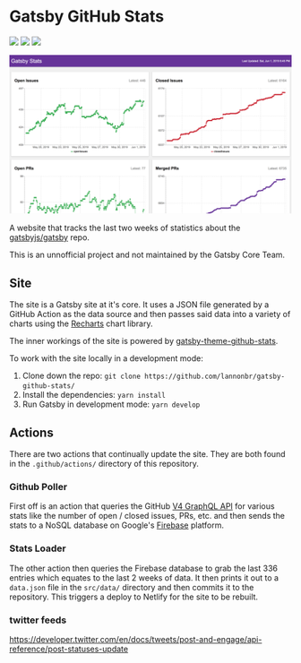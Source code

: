 # Gatsby GitHub Stats

![](https://github.com/lannonbr/gatsby-github-stats/workflows/Upload%20to%20Firebase/badge.svg)
![](https://github.com/lannonbr/gatsby-github-stats/workflows/Update%20Repo/badge.svg)
![](https://github.com/lannonbr/gatsby-github-stats/workflows/Gatsby%20GitHub%20Stats%20Screenshot/badge.svg)

![Screenshot](./Screenshot.png)

A website that tracks the last two weeks of statistics about the [gatsbyjs/gatsby](https://github.com/gatsbyjs/gatsby) repo.

This is an unnofficial project and not maintained by the Gatsby Core Team.

## Site

The site is a Gatsby site at it's core. It uses a JSON file generated by a GitHub Action as the data source and then passes said data into a variety of charts using the [Recharts](http://recharts.org/) chart library.

The inner workings of the site is powered by [gatsby-theme-github-stats](https://github.com/lannonbr/gatsby-theme-github-stats/tree/master/gatsby-theme-github-stats).

To work with the site locally in a development mode:

1. Clone down the repo: `git clone https://github.com/lannonbr/gatsby-github-stats/`
2. Install the dependencies: `yarn install`
3. Run Gatsby in development mode: `yarn develop`

## Actions

There are two actions that continually update the site. They are both found in the `.github/actions/` directory of this repository.

### Github Poller

First off is an action that queries the GitHub [V4 GraphQL API](https://developer.github.com/v4/) for various stats like the number of open / closed issues, PRs, etc. and then sends the stats to a NoSQL database on Google's [Firebase](https://firebase.google.com/) platform.

### Stats Loader

The other action then queries the Firebase database to grab the last 336 entries which equates to the last 2 weeks of data. It then prints it out to a `data.json` file in the `src/data/` directory and then commits it to the repository. This triggers a deploy to Netlify for the site to be rebuilt.

### twitter feeds

https://developer.twitter.com/en/docs/tweets/post-and-engage/api-reference/post-statuses-update
